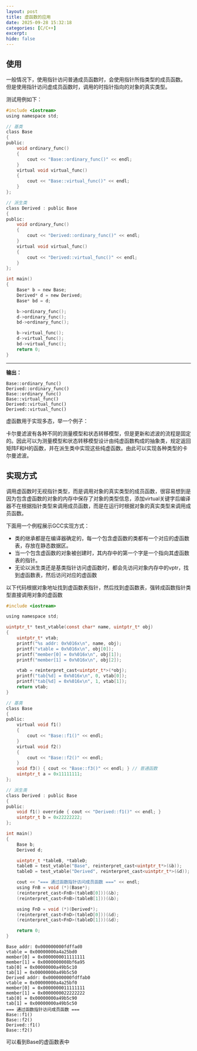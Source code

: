 ```yaml
---
layout: post
title: 虚函数的应用
date: 2025-09-28 15:32:18
categories: [C/C++]
excerpt:
hide: false
---
```


## 使用

一般情况下，使用指针访问普通成员函数时，会使用指针所指类型的成员函数。
但是使用指针访问虚成员函数时，调用的时指针指向的对象的真实类型。

测试用例如下：

```c
#include <iostream>
using namespace std;

// 基类
class Base
{
public:
    void ordinary_func()
    {
        cout << "Base::ordinary_func()" << endl;
    }
    virtual void virtual_func()
    {
        cout << "Base::virtual_func()" << endl;
    }
};

// 派生类
class Derived : public Base
{
public:
    void ordinary_func()
    {
        cout << "Derived::ordinary_func()" << endl;
    }
    virtual void virtual_func()
    {
        cout << "Derived::virtual_func()" << endl;
    }
};

int main()
{
    Base* b = new Base;
    Derived* d = new Derived;
    Base* bd = d;

    b->ordinary_func();
    d->ordinary_func();
    bd->ordinary_func();

    b->virtual_func();
    d->virtual_func();
    bd->virtual_func();
    return 0;
}
```
---
**输出：**
```shell
Base::ordinary_func()
Derived::ordinary_func()
Base::ordinary_func()
Base::virtual_func()
Derived::virtual_func()
Derived::virtual_func()
```

虚函数用于实现多态，举一个例子：

卡尔曼滤波有各种不同的测量模型和状态转移模型，但是更新和滤波的流程是固定的。因此可以为测量模型和状态转移模型设计由纯虚函数构成的抽象类，规定返回矩阵F和H的函数，并在派生类中实现这些纯虚函数。由此可以实现各种类型的卡尔曼滤波。

## 实现方式

调用虚函数时无视指针类型，而是调用对象的真实类型的成员函数，很容易想到是因为包含虚函数的对象的内存中保存了对象的类型信息，添加virtual关键字后编译器不在根据指针类型来调用成员函数，而是在运行时根据对象的真实类型来调用成员函数。

下面用一个例程展示GCC实现方式：

- 类的继承都是在编译器确定的，每一个包含虚函数的类都有一个对应的虚函数表，存放在静态数据区。
- 当一个包含虚函数的对象被创建时，其内存中的第一个字是一个指向其虚函数表的指针。
- 无论以派生类还是基类指针访问虚函数时，都会先访问对象内存中的vptr，找到虚函数表，然后访问对应的虚函数

以下代码根据对象地址找到虚函数表指针，然后找到虚函数表，强转成函数指针类型直接调用对象的虚函数

```c
#include <iostream>

using namespace std;

uintptr_t* test_vtable(const char* name, uintptr_t* obj)
{
    uintptr_t* vtab;
    printf("%s addr: 0x%016x\n", name, obj);
    printf("vtable = 0x%016x\n", obj[0]);
    printf("member[0] = 0x%016x\n", obj[1]);
    printf("member[1] = 0x%016x\n", obj[2]);

    vtab = reinterpret_cast<uintptr_t*>(*obj);
    printf("tab[%d] = 0x%016x\n", 0, vtab[0]);
    printf("tab[%d] = 0x%016x\n", 1, vtab[1]);
    return vtab;
}

// 基类
class Base
{
public:
    virtual void f1()
    {
        cout << "Base::f1()" << endl;
    }
    virtual void f2()
    {
        cout << "Base::f2()" << endl;
    }
    void f3() { cout << "Base::f3()" << endl; } // 普通函数
    uintptr_t a = 0x11111111;
};

// 派生类
class Derived : public Base
{
public:
    void f1() override { cout << "Derived::f1()" << endl; }
    uintptr_t b = 0x22222222;
};

int main()
{
    Base b;
    Derived d;

    uintptr_t *tableB, *tableD;
    tableB = test_vtable("Base", reinterpret_cast<uintptr_t*>(&b));
    tableD = test_vtable("Derived", reinterpret_cast<uintptr_t*>(&d));

    cout << "=== 通过函数指针访问成员函数 ===" << endl;
    using FnB = void (*)(Base*);
    (reinterpret_cast<FnB>(tableB[0]))(&b);
    (reinterpret_cast<FnB>(tableB[1]))(&b);

    using FnD = void (*)(Derived*);
    (reinterpret_cast<FnD>(tableD[0]))(&d);
    (reinterpret_cast<FnD>(tableD[1]))(&d);

    return 0;
}
```


```shell
Base addr: 0x000000000fdffad0
vtable = 0x00000000a4a25bd0
member[0] = 0x0000000011111111
member[1] = 0x0000000008bf6a95
tab[0] = 0x00000000a49b5c10
tab[1] = 0x00000000a49b5c50
Derived addr: 0x000000000fdffab0
vtable = 0x00000000a4a25bf0
member[0] = 0x0000000011111111
member[1] = 0x0000000022222222
tab[0] = 0x00000000a49b5c90
tab[1] = 0x00000000a49b5c50
=== 通过函数指针访问成员函数 ===
Base::f1()
Base::f2()
Derived::f1()
Base::f2()
```

可以看到Base的虚函数表中
